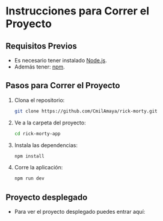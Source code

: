    # Instrucciones para Correr el Proyecto

   ## Requisitos Previos
   - Es necesario tener instalado [Node.js](https://nodejs.org/).
   - Además tener: [npm](https://www.npmjs.com/).

   ## Pasos para Correr el Proyecto

   1. Clona el repositorio:
      ```bash
      git clone https://github.com/CmilAmaya/rick-morty.git
      ```
   2. Ve a la carpeta del proyecto:
      ```bash
      cd rick-morty-app
      ```
   3. Instala las dependencias:
      ```bash
      npm install
      ```
   4. Corre la aplicación:
      ```bash
      npm run dev
      ```

   ## Proyecto desplegado
   - Para ver el proyecto desplegado puedes entrar aquí: 